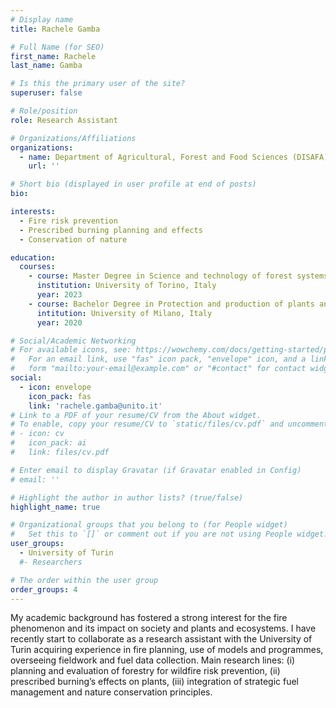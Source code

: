 ```yaml
---
# Display name
title: Rachele Gamba

# Full Name (for SEO)
first_name: Rachele
last_name: Gamba

# Is this the primary user of the site?
superuser: false

# Role/position
role: Research Assistant

# Organizations/Affiliations
organizations:
  - name: Department of Agricultural, Forest and Food Sciences (DISAFA), University of Turin, Italy
    url: ''

# Short bio (displayed in user profile at end of posts)
bio: 

interests:
  - Fire risk prevention
  - Prescribed burning planning and effects
  - Conservation of nature

education:
  courses:
    - course: Master Degree in Science and technology of forest systems and territories
      institution: University of Torino, Italy
      year: 2023
    - course: Bachelor Degree in Protection and production of plants and green systems
      intitution: University of Milano, Italy
      year: 2020

# Social/Academic Networking
# For available icons, see: https://wowchemy.com/docs/getting-started/page-builder/#icons
#   For an email link, use "fas" icon pack, "envelope" icon, and a link in the
#   form "mailto:your-email@example.com" or "#contact" for contact widget.
social:
  - icon: envelope
    icon_pack: fas
    link: 'rachele.gamba@unito.it'
# Link to a PDF of your resume/CV from the About widget.
# To enable, copy your resume/CV to `static/files/cv.pdf` and uncomment the lines below.
# - icon: cv
#   icon_pack: ai
#   link: files/cv.pdf

# Enter email to display Gravatar (if Gravatar enabled in Config)
# email: ''

# Highlight the author in author lists? (true/false)
highlight_name: true

# Organizational groups that you belong to (for People widget)
#   Set this to `[]` or comment out if you are not using People widget.
user_groups:
  - University of Turin
  #- Researchers

# The order within the user group
order_groups: 4
---
```


My academic background has fostered a strong interest for the fire phenomenon and its impact on society and plants and ecosystems. I have recently start to collaborate as a research assistant with the University of Turin acquiring experience in fire planning, use of models and programmes, overseeing fieldwork and fuel data collection. Main research lines: (i) planning and evaluation of forestry for wildfire risk prevention, (ii) prescribed burning’s effects on plants, (iii) integration of strategic fuel management and nature conservation principles.
